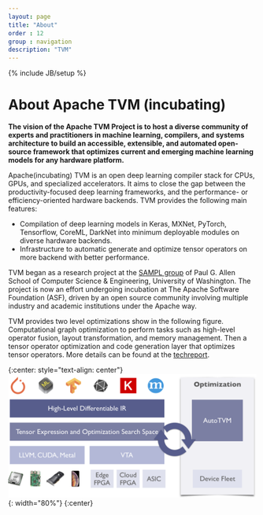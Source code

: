 ```yaml
---
layout: page
title: "About"
order : 12
group : navigation
description: "TVM"
---
```

{% include JB/setup %}

# About Apache TVM (incubating)

**The vision of the Apache TVM Project is to host a diverse community of experts and practitioners
in machine learning, compilers, and systems architecture to build an accessible, extensible, and
automated open-source framework that optimizes current and emerging machine learning models for
any hardware platform.**

Apache(incubating) TVM is an open deep learning compiler stack for CPUs, GPUs, and specialized accelerators. It aims to close the gap between the productivity-focused deep learning frameworks,
and the performance- or efficiency-oriented hardware backends. TVM provides the following main features:

- Compilation of deep learning models in Keras, MXNet, PyTorch, Tensorflow, CoreML, DarkNet into minimum deployable modules on diverse hardware backends.
- Infrastructure to automatic generate and optimize tensor operators
  on more backend with better performance.

TVM began as a research project at the [SAMPL group](https://sampl.cs.washington.edu/) of
Paul G. Allen School of Computer Science & Engineering, University of Washington.
The project is now an effort undergoing incubation at The Apache Software Foundation (ASF),
driven by an open source community involving multiple industry and academic institutions
under the Apache way.

TVM provides two level optimizations show in the following figure.
Computational graph optimization to perform tasks such as high-level operator fusion, layout transformation, and memory management.
Then a tensor operator optimization and code generation layer that optimizes tensor operators. More details can be found at the [techreport](https://arxiv.org/abs/1802.04799).


{:center: style="text-align: center"}
![image](/images/main/tvm-stack.png){: width="80%"}
{:center}
